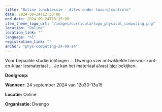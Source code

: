 ```yaml
---
title: "Online lunchsessie - Alles onder (micro)controle"
date: 2024-09-24T12:30:00
end_date: 2024-09-24T13:15:00
item_theme_logo_url: "/images/curricula/logo_physical_computing.png"
location: "Online"
location_link: ""
language: "nl"
registration_link: ""
anchor: "phys-computing-24-09-24"
---
```

Voor bepaalde studierichtingen ...
Dwengo vzw ontwikkelde hiervoor kant-en-klaar lesmateriaal ... Je kan het materiaal alvast [hier](https://dwengo.org/physicalcomputing) bekijken.



**Doelgroep:** 

**Wanneer:** 24 september 2024 van 12u30-13u15

**Locatie:** Online 

**Organisatie:** Dwengo
